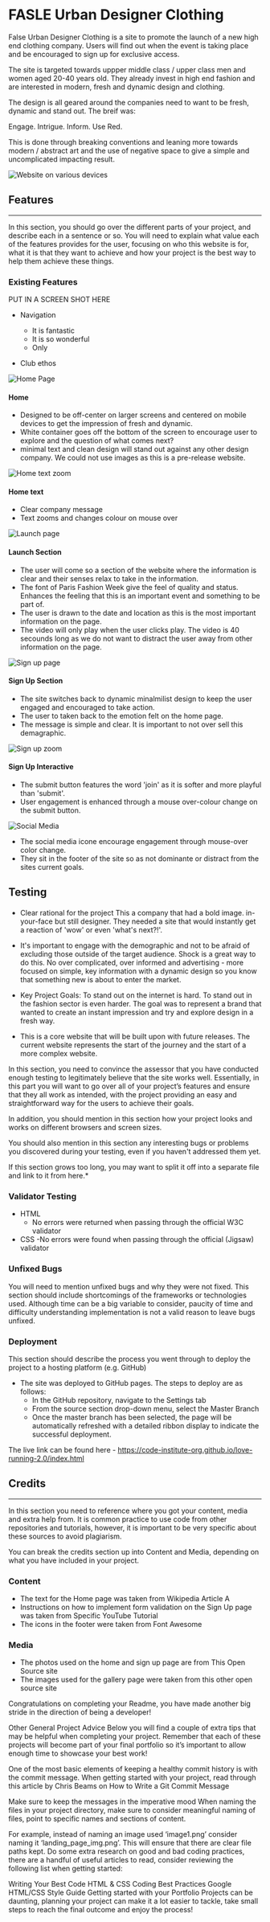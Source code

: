# FASLE Urban Designer Clothing 
False Urban Designer Clothing is a site to promote the launch of a new high end clothing company. Users will find out when the event is taking place and be encouraged to sign up for exclusive access.  

The site is targeted towards uppper middle class / upper class men and women aged 20-40 years old. They already invest in high end fashion and are interested in modern, fresh and dynamic design and clothing.

The design is all geared around the companies need to want to be fresh, dynamic and stand out. The breif was: 

Engage. Intrigue. Inform. Use Red.

This is done through breaking conventions and leaning more towards modern / abstract art and the use of negative space to give a simple and uncomplicated impacting result. 

![Website on various devices](/assets/images/readme-main-image.jpg)

## Features
***

In this section, you should go over the different parts of your project, and describe each in a sentence or so. You will need to explain what value each of the features provides for the user, focusing on who this website is for, what it is that they want to achieve and how your project is the best way to help them achieve these things.

### Existing Features
PUT IN A SCREEN SHOT HERE

- Navigation
    - It is fantastic
    - It is so wonderful
    - Only 

- Club ethos


![Home Page](/assets/images/readme-home.png)

#### Home
- Designed to be off-center on larger screens and centered on mobile devices to get the impression of fresh and dynamic.
- White container goes off the bottom of the screen to encourage user to explore and the question of what comes next?
- minimal text and clean design will stand out against any other design company. We could not use images as this is a pre-release website.

![Home text zoom](/assets/images/readme-home2.png)


#### Home text
- Clear company message
- Text zooms and changes colour on mouse over

![Launch page](/assets/images/readme-launch.png)
#### Launch Section
- The user will come so a section of the website where the information is clear and their senses relax to take in the information.
- The font of Paris Fashion Week give the feel of quality and status. Enhances the feeling that this is an important event and something to be part of.
- The user is drawn to the date and location as this is the most important information on the page.
- The video will only play when the user clicks play. The video is 40 secounds long as we do not want to distract the user away from other information on the page. 

![Sign up page](/assets/images/readme-signup2.png)
#### Sign Up Section
- The site switches back to dynamic minalmilist design to keep the user engaged and encouraged to take action.
- The user to taken back to the emotion felt on the home page.
- The message is simple and clear. It is important to not over sell this demagraphic.

![Sign up zoom](/assets/images/readme-signup.png)
#### Sign Up Interactive
- The submit button features the word 'join' as it is softer and more playful than 'submit'.
- User engagement is enhanced through a mouse over-colour change on the submit button.

![Social Media](/assets/images/readme-socialmedia.png)
- The social media icone encourage engagement through mouse-over color change.
- They sit in the footer of the site so as not dominante or distract from the sites current goals.

## Testing
#### 
- Clear rational for the project
This a company that had a bold image. in-your-face but still designer. They needed a site that would instantly get a reaction of 'wow' or even 'what's next?!'.

- It's important to engage with the demographic and not to be afraid of excluding those outside of the target audience. Shock is a great way to do this. No over complicated, over informed and advertising - more focused on simple, key information with a dynamic design so you know that something new is about to enter the market.

- Key Project Goals: To stand out on the internet is hard. To stand out in the fashion sector is even harder. The goal was to represent a brand that wanted to create an instant impression and try and explore design in a fresh way.

- This is a core website that will be built upon with future releases. The current website represents the start of the journey and the start of a more complex website.


In this section, you need to convince the assessor that you have conducted enough testing to legitimately believe that the site works well. Essentially, in this part you will want to go over all of your project’s features and ensure that they all work as intended, with the project providing an easy and straightforward way for the users to achieve their goals.

In addition, you should mention in this section how your project looks and works on different browsers and screen sizes.

You should also mention in this section any interesting bugs or problems you discovered during your testing, even if you haven't addressed them yet.

If this section grows too long, you may want to split it off into a separate file and link to it from here.*

### Validator Testing
- HTML
    - No errors were returned when passing through the official W3C validator
- CSS
    -No errors were found when passing through the official (Jigsaw) validator

### Unfixed Bugs
You will need to mention unfixed bugs and why they were not fixed. This section should include shortcomings of the frameworks or technologies used. Although time can be a big variable to consider, paucity of time and difficulty understanding implementation is not a valid reason to leave bugs unfixed.

### Deployment
This section should describe the process you went through to deploy the project to a hosting platform (e.g. GitHub)

- The site was deployed to GitHub pages. The steps to deploy are as follows:
    - In the GitHub repository, navigate to the Settings tab
    - From the source section drop-down menu, select the Master Branch
    - Once the master branch has been selected, the page will be automatically refreshed with a detailed ribbon display to indicate the successful deployment.

The live link can be found here - https://code-institute-org.github.io/love-running-2.0/index.html

## Credits
***

In this section you need to reference where you got your content, media and extra help from. It is common practice to use code from other repositories and tutorials, however, it is important to be very specific about these sources to avoid plagiarism.

You can break the credits section up into Content and Media, depending on what you have included in your project.

### Content
 - The text for the Home page was taken from Wikipedia Article A
 - Instructions on how to implement form validation on the Sign Up page was taken from Specific YouTube Tutorial
 - The icons in the footer were taken from Font Awesome
### Media
- The photos used on the home and sign up page are from This Open Source site
- The images used for the gallery page were taken from this other open source site

Congratulations on completing your Readme, you have made another big stride in the direction of being a developer!

Other General Project Advice
Below you will find a couple of extra tips that may be helpful when completing your project. Remember that each of these projects will become part of your final portfolio so it’s important to allow enough time to showcase your best work!

One of the most basic elements of keeping a healthy commit history is with the commit message. When getting started with your project, read through this article by Chris Beams on How to Write a Git Commit Message

Make sure to keep the messages in the imperative mood
When naming the files in your project directory, make sure to consider meaningful naming of files, point to specific names and sections of content.

For example, instead of naming an image used ‘image1.png’ consider naming it ‘landing_page_img.png’. This will ensure that there are clear file paths kept.
Do some extra research on good and bad coding practices, there are a handful of useful articles to read, consider reviewing the following list when getting started:

Writing Your Best Code
HTML & CSS Coding Best Practices
Google HTML/CSS Style Guide
Getting started with your Portfolio Projects can be daunting, planning your project can make it a lot easier to tackle, take small steps to reach the final outcome and enjoy the process!


